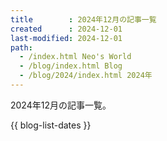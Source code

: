 ```yaml
---
title        : 2024年12月の記事一覧
created      : 2024-12-01
last-modified: 2024-12-01
path:
  - /index.html Neo's World
  - /blog/index.html Blog
  - /blog/2024/index.html 2024年
---
```


2024年12月の記事一覧。

{{ blog-list-dates }}
